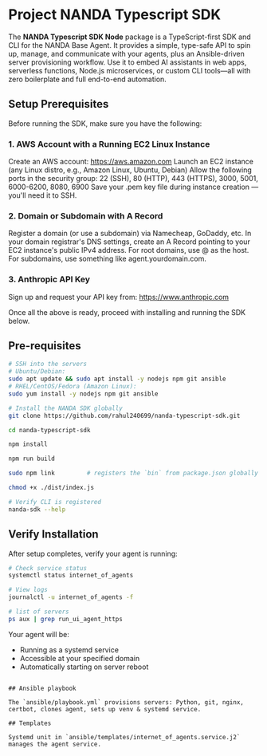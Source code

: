 # Project NANDA Typescript SDK

The **NANDA Typescript SDK Node** package is a TypeScript-first SDK and CLI for the NANDA Base Agent. It provides a simple, type-safe API to spin up, manage, and communicate with your agents, plus an Ansible-driven server provisioning workflow. Use it to embed AI assistants in web apps, serverless functions, Node.js microservices, or custom CLI tools—all with zero boilerplate and full end-to-end automation.

## Setup Prerequisites

Before running the SDK, make sure you have the following:

### 1. AWS Account with a Running EC2 Linux Instance

Create an AWS account: https://aws.amazon.com
Launch an EC2 instance (any Linux distro, e.g., Amazon Linux, Ubuntu, Debian)
Allow the following ports in the security group:
22 (SSH), 80 (HTTP), 443 (HTTPS), 3000, 5001, 6000-6200, 8080, 6900
Save your .pem key file during instance creation — you'll need it to SSH.

### 2. Domain or Subdomain with A Record

Register a domain (or use a subdomain) via Namecheap, GoDaddy, etc.
In your domain registrar's DNS settings, create an A Record pointing to your EC2 instance's public IPv4 address.
For root domains, use @ as the host.
For subdomains, use something like agent.yourdomain.com.

### 3. Anthropic API Key

Sign up and request your API key from: https://www.anthropic.com

Once all the above is ready, proceed with installing and running the SDK below.

## Pre-requisites

```bash
# SSH into the servers
# Ubuntu/Debian:
sudo apt update && sudo apt install -y nodejs npm git ansible
# RHEL/CentOS/Fedora (Amazon Linux):
sudo yum install -y nodejs npm git ansible

# Install the NANDA SDK globally
git clone https://github.com/rahul240699/nanda-typescript-sdk.git

cd nanda-typescript-sdk

npm install

npm run build

sudo npm link         # registers the `bin` from package.json globally

chmod +x ./dist/index.js

# Verify CLI is registered
nanda-sdk --help
```

## Verify Installation

After setup completes, verify your agent is running:

```bash
# Check service status
systemctl status internet_of_agents

# View logs
journalctl -u internet_of_agents -f

# list of servers
ps aux | grep run_ui_agent_https
```

Your agent will be:

-   Running as a systemd service
-   Accessible at your specified domain
-   Automatically starting on server reboot

```

## Ansible playbook

The `ansible/playbook.yml` provisions servers: Python, git, nginx, certbot, clones agent, sets up venv & systemd service.

## Templates

Systemd unit in `ansible/templates/internet_of_agents.service.j2` manages the agent service.
```

